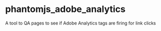 # phantomjs_adobe_analytics

A tool to QA pages to see if Adobe Analytics tags are firing for link clicks

